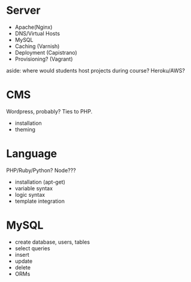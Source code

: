 Server
===
* Apache(Nginx)
* DNS/Virtual Hosts
* MySQL
* Caching (Varnish)
* Deployment (Capistrano)
* Provisioning? (Vagrant)

aside: where would students host projects during course? Heroku/AWS?

CMS
===
Wordpress, probably? Ties to PHP.
* installation
* theming

Language
===
PHP/Ruby/Python? Node???
* installation (apt-get)
* variable syntax
* logic syntax
* template integration

MySQL
===
* create database, users, tables
* select queries
* insert
* update
* delete
* ORMs
